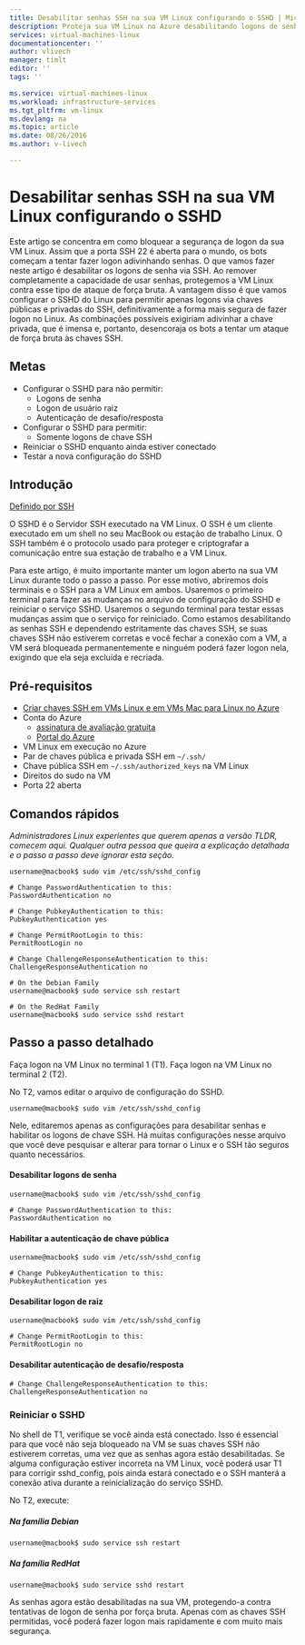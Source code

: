 ```yaml
---
title: Desabilitar senhas SSH na sua VM Linux configurando o SSHD | Microsoft Docs
description: Proteja sua VM Linux no Azure desabilitando logons de senha para SSH.
services: virtual-machines-linux
documentationcenter: ''
author: vlivech
manager: timlt
editor: ''
tags: ''

ms.service: virtual-machines-linux
ms.workload: infrastructure-services
ms.tgt_pltfrm: vm-linux
ms.devlang: na
ms.topic: article
ms.date: 08/26/2016
ms.author: v-livech

---
```

# Desabilitar senhas SSH na sua VM Linux configurando o SSHD
Este artigo se concentra em como bloquear a segurança de logon da sua VM Linux. Assim que a porta SSH 22 é aberta para o mundo, os bots começam a tentar fazer logon adivinhando senhas. O que vamos fazer neste artigo é desabilitar os logons de senha via SSH. Ao remover completamente a capacidade de usar senhas, protegemos a VM Linux contra esse tipo de ataque de força bruta. A vantagem disso é que vamos configurar o SSHD do Linux para permitir apenas logons via chaves públicas e privadas do SSH, definitivamente a forma mais segura de fazer logon no Linux. As combinações possíveis exigiriam adivinhar a chave privada, que é imensa e, portanto, desencoraja os bots a tentar um ataque de força bruta às chaves SSH.

## Metas
* Configurar o SSHD para não permitir:
  * Logons de senha
  * Logon de usuário raiz
  * Autenticação de desafio/resposta
* Configurar o SSHD para permitir:
  * Somente logons de chave SSH
* Reiniciar o SSHD enquanto ainda estiver conectado
* Testar a nova configuração do SSHD

## Introdução
[Definido por SSH](https://en.wikipedia.org/wiki/Secure_Shell)

O SSHD é o Servidor SSH executado na VM Linux. O SSH é um cliente executado em um shell no seu MacBook ou estação de trabalho Linux. O SSH também é o protocolo usado para proteger e criptografar a comunicação entre sua estação de trabalho e a VM Linux.

Para este artigo, é muito importante manter um logon aberto na sua VM Linux durante todo o passo a passo. Por esse motivo, abriremos dois terminais e o SSH para a VM Linux em ambos. Usaremos o primeiro terminal para fazer as mudanças no arquivo de configuração do SSHD e reiniciar o serviço SSHD. Usaremos o segundo terminal para testar essas mudanças assim que o serviço for reiniciado. Como estamos desabilitando as senhas SSH e dependendo estritamente das chaves SSH, se suas chaves SSH não estiverem corretas e você fechar a conexão com a VM, a VM será bloqueada permanentemente e ninguém poderá fazer logon nela, exigindo que ela seja excluída e recriada.

## Pré-requisitos
* [Criar chaves SSH em VMs Linux e em VMs Mac para Linux no Azure](virtual-machines-linux-mac-create-ssh-keys.md)
* Conta do Azure
  * [assinatura de avaliação gratuita](https://azure.microsoft.com/pricing/free-trial/)
  * [Portal do Azure](http://portal.azure.com)
* VM Linux em execução no Azure
* Par de chaves pública e privada SSH em `~/.ssh/`
* Chave pública SSH em `~/.ssh/authorized_keys` na VM Linux
* Direitos do sudo na VM
* Porta 22 aberta

## Comandos rápidos
*Administradores Linux experientes que querem apenas a versão TLDR, comecem aqui. Qualquer outra pessoa que queira a explicação detalhada e o passo a passo deve ignorar esta seção.*

```
username@macbook$ sudo vim /etc/ssh/sshd_config

# Change PasswordAuthentication to this:
PasswordAuthentication no

# Change PubkeyAuthentication to this:
PubkeyAuthentication yes

# Change PermitRootLogin to this:
PermitRootLogin no

# Change ChallengeResponseAuthentication to this:
ChallengeResponseAuthentication no

# On the Debian Family
username@macbook$ sudo service ssh restart

# On the RedHat Family
username@macbook$ sudo service sshd restart
```

## Passo a passo detalhado
Faça logon na VM Linux no terminal 1 (T1). Faça logon na VM Linux no terminal 2 (T2).

No T2, vamos editar o arquivo de configuração do SSHD.

```
username@macbook$ sudo vim /etc/ssh/sshd_config
```

Nele, editaremos apenas as configurações para desabilitar senhas e habilitar os logons de chave SSH. Há muitas configurações nesse arquivo que você deve pesquisar e alterar para tornar o Linux e o SSH tão seguros quanto necessários.

#### Desabilitar logons de senha
```
username@macbook$ sudo vim /etc/ssh/sshd_config

# Change PasswordAuthentication to this:
PasswordAuthentication no
```

#### Habilitar a autenticação de chave pública
```
username@macbook$ sudo vim /etc/ssh/sshd_config

# Change PubkeyAuthentication to this:
PubkeyAuthentication yes
```

#### Desabilitar logon de raiz
```
username@macbook$ sudo vim /etc/ssh/sshd_config

# Change PermitRootLogin to this:
PermitRootLogin no
```

#### Desabilitar autenticação de desafio/resposta
```
# Change ChallengeResponseAuthentication to this:
ChallengeResponseAuthentication no
```

### Reiniciar o SSHD
No shell de T1, verifique se você ainda está conectado. Isso é essencial para que você não seja bloqueado na VM se suas chaves SSH não estiverem corretas, uma vez que as senhas agora estão desabilitadas. Se alguma configuração estiver incorreta na VM Linux, você poderá usar T1 para corrigir sshd\_config, pois ainda estará conectado e o SSH manterá a conexão ativa durante a reinicialização do serviço SSHD.

No T2, execute:

##### Na família Debian
```
username@macbook$ sudo service ssh restart
```

##### Na família RedHat
```
username@macbook$ sudo service sshd restart
```

As senhas agora estão desabilitadas na sua VM, protegendo-a contra tentativas de logon de senha por força bruta. Apenas com as chaves SSH permitidas, você poderá fazer logon mais rapidamente e com muito mais segurança.

<!---HONumber=AcomDC_0831_2016-->